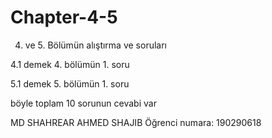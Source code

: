 # Chapter-4-5

  4. ve 5. Bölümün alıştırma ve soruları
  
  4.1 demek 4. bölümün 1. soru
  
  5.1 demek 5. bölümün 1. soru
  
  böyle toplam 10 sorunun cevabi var
  
 MD SHAHREAR AHMED SHAJIB
 Öğrenci numara:  190290618
    

